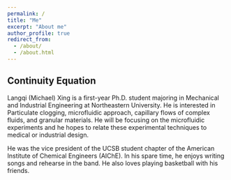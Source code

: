 ```yaml
---
permalink: /
title: "Me"
excerpt: "About me"
author_profile: true
redirect_from: 
  - /about/
  - /about.html
---
```

## Continuity Equation

Langqi (Michael) Xing is a first-year Ph.D. student majoring in Mechanical and 
Industrial Engineering at Northeastern University. He is interested in Particulate 
clogging, microfluidic approach, capillary flows of complex fluids, and granular 
materials. He will be focusing on the microfluidic experiments 
and he hopes to relate these experimental techniques to medical or industrial design.

He was the vice president of the UCSB student chapter of the American Institute of 
Chemical Engineers (AIChE). In his spare time, he enjoys writing songs and rehearse 
in the band. He also loves playing basketball with his friends.
